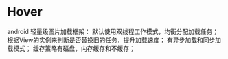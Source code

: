 # Hover
android 轻量级图片加载框架：
  默认使用双线程工作模式，均衡分配加载任务；
  根据View的实例来判断是否替换旧的任务，提升加载速度；
  有异步加载和同步加载模式；
  缓存策略有磁盘，内存缓存和不缓存；
